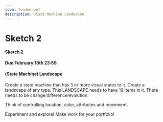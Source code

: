 ```yaml
---
icon: fondue-pot
description: State Machine Landscape
---
```


# Sketch 2

#### Sketch 2

**Due February 18th 23:59**

#### (State Machine) Landscape

Create a state machine that has 3 or more visual states to it. Create a landscape of any type. This LANDSCAPE needs to have 10 items in it. There needs to be change/difference/evolution.

Think of controlling location, color, attributes and movement.

Experiment and explore! Make work for your portfolio!
